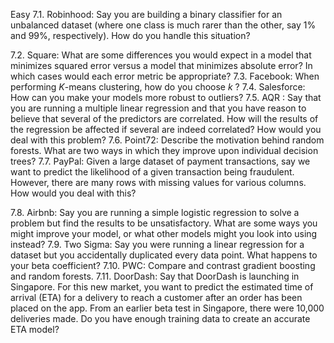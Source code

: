 
Easy
7.1. Robinhood: Say you are building a binary classifier for an unbalanced dataset (where one class is much rarer than the other, say $1 \%$ and $99 \%$, respectively). How do you handle this situation?


7.2. Square: What are some differences you would expect in a model that minimizes squared error versus a model that minimizes absolute error? In which cases would each error metric be appropriate?
7.3. Facebook: When performing $K$-means clustering, how do you choose $k$ ?
7.4. Salesforce: How can you make your models more robust to outliers?
7.5. AQR : Say that you are running a multiple linear regression and that you have reason to believe that several of the predictors are correlated. How will the results of the regression be affected if several are indeed correlated? How would you deal with this problem?
7.6. Point72: Describe the motivation behind random forests. What are two ways in which they improve upon individual decision trees?
7.7. PayPal: Given a large dataset of payment transactions, say we want to predict the likelihood of a given transaction being fraudulent. However, there are many rows with missing values for various columns. How would you deal with this?

7.8. Airbnb: Say you are running a simple logistic regression to solve a problem but find the results to be unsatisfactory. What are some ways you might improve your model, or what other models might you look into using instead?
7.9. Two Sigma: Say you were running a linear regression for a dataset but you accidentally duplicated every data point. What happens to your beta coefficient?
7.10. PWC: Compare and contrast gradient boosting and random forests.
7.11. DoorDash: Say that DoorDash is launching in Singapore. For this new market, you want to predict the estimated time of arrival (ETA) for a delivery to reach a customer after an order has been placed on the app. From an earlier beta test in Singapore, there were 10,000 deliveries made. Do you have enough training data to create an accurate ETA model?